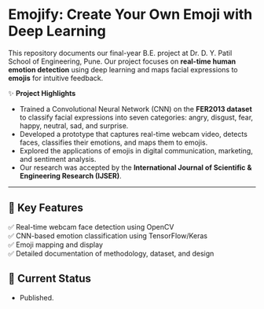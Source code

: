 # Emojify: Create Your Own Emoji with Deep Learning

This repository documents our final-year B.E. project at Dr. D. Y. Patil School of Engineering, Pune. Our project focuses on **real-time human emotion detection** using deep learning and maps facial expressions to **emojis** for intuitive feedback.

✨ **Project Highlights**
- Trained a Convolutional Neural Network (CNN) on the **FER2013 dataset** to classify facial expressions into seven categories: angry, disgust, fear, happy, neutral, sad, and surprise.
- Developed a prototype that captures real-time webcam video, detects faces, classifies their emotions, and maps them to emojis.
- Explored the applications of emojis in digital communication, marketing, and sentiment analysis.
- Our research was accepted by the **International Journal of Scientific & Engineering Research (IJSER)**.

---

## 🧩 Key Features
✅ Real-time webcam face detection using OpenCV  
✅ CNN-based emotion classification using TensorFlow/Keras  
✅ Emoji mapping and display  
✅ Detailed documentation of methodology, dataset, and design

## 🚧 Current Status
- Published.




